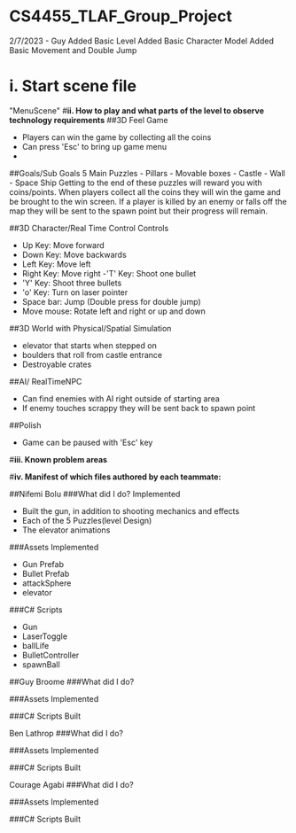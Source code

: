 # CS4455_TLAF_Group_Project

2/7/2023 - Guy
Added Basic Level
Added Basic Character Model
Added Basic Movement and Double Jump



# **i. Start scene file**
"MenuScene"
#**ii. How to play and what parts of the level to observe technology requirements**
##3D Feel Game
- Players can win the game by collecting all the coins
- Can press 'Esc' to bring up game menu
- 

##Goals/Sub Goals
5 Main Puzzles
	- Pillars
	- Movable boxes
	- Castle
	- Wall
	- Space Ship
Getting to the end of these puzzles will reward you with coins/points. When players collect all the coins they will win the game and be brought to the win screen. If a player is killed by an enemy or falls off the map they will be sent to the spawn point but their progress will remain.

##3D Character/Real Time Control
Controls
- Up Key: Move forward
- Down Key: Move backwards
- Left Key: Move left
- Right Key: Move right
-'T' Key: Shoot one bullet
- 'Y' Key: Shoot three bullets
- 'o' Key: Turn on laser pointer
- Space bar: Jump (Double press for double jump)
- Move mouse: Rotate left and right or up and down



##3D World with Physical/Spatial Simulation
- elevator that starts when stepped on
- boulders that roll from castle entrance
- Destroyable crates


##AI/ RealTimeNPC
- Can find enemies with AI right outside of starting area
- If enemy touches scrappy they will be sent back to spawn point

##Polish
- Game can be paused with 'Esc' key

#**iii. Known problem areas**

#**iv. Manifest of which files authored by each teammate:**

##Nifemi Bolu
###What did I do?
Implemented 
- Built the gun, in addition to shooting mechanics and effects
- Each of the 5 Puzzles(level Design)
- The elevator animations

###Assets Implemented
- Gun Prefab
- Bullet Prefab
- attackSphere
- elevator


###C# Scripts
- Gun
- LaserToggle
- ballLife
- BulletController
- spawnBall


##Guy Broome
###What did I do?

###Assets Implemented

###C# Scripts Built

Ben Lathrop
###What did I do?

###Assets Implemented

###C# Scripts Built

Courage Agabi
###What did I do?

###Assets Implemented

###C# Scripts Built

